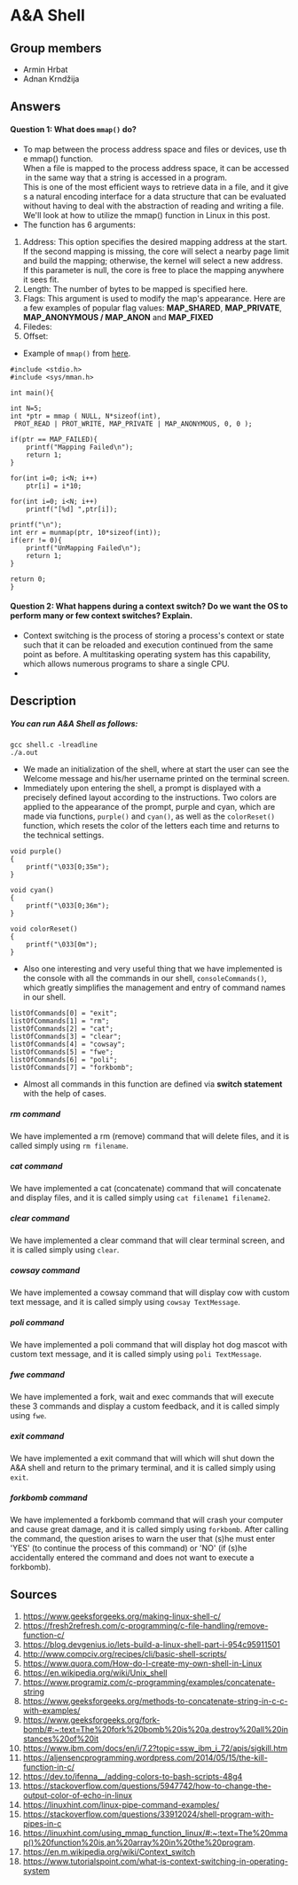 # A&A Shell

## Group members
- Armin Hrbat
- Adnan Krndžija

## Answers
#### Question 1: What does ```mmap()``` do?
- To map between the process address space and files or devices, use the mmap() function. 
When a file is mapped to the process address space, it can be accessed in the same way that a string is accessed in a program. 
This is one of the most efficient ways to retrieve data in a file, and it gives a natural encoding interface for a data structure that can be evaluated without having to deal with the abstraction of reading and writing a file. 
We'll look at how to utilize the mmap() function in Linux in this post.
- The function has 6 arguments: 
1. Address: This option specifies the desired mapping address at the start. If the second mapping is missing, the core will select a nearby page limit and build the mapping; otherwise, the kernel will select a new address. If this parameter is null, the core is free to place the mapping anywhere it sees fit.
2. Length: The number of bytes to be mapped is specified here.
4. Flags: This argument is used to modify the map's appearance. Here are a few examples of popular flag values: **MAP_SHARED**, **MAP_PRIVATE**, **MAP_ANONYMOUS / MAP_ANON** and **MAP_FIXED**
5. Filedes:
6. Offset: 

- Example of ```mmap()``` from [here](https://linuxhint.com/using_mmap_function_linux/#:~:text=The%20mmap()%20function%20is,an%20array%20in%20the%20program).
```
#include <stdio.h>
#include <sys/mman.h>

int main(){

int N=5;
int *ptr = mmap ( NULL, N*sizeof(int),
 PROT_READ | PROT_WRITE, MAP_PRIVATE | MAP_ANONYMOUS, 0, 0 );

if(ptr == MAP_FAILED){
    printf("Mapping Failed\n");
    return 1;
}

for(int i=0; i<N; i++)
    ptr[i] = i*10;

for(int i=0; i<N; i++)
    printf("[%d] ",ptr[i]);

printf("\n");
int err = munmap(ptr, 10*sizeof(int));
if(err != 0){
    printf("UnMapping Failed\n");
    return 1;
}

return 0;
}
```
#### Question 2: What happens during a context switch? Do we want the OS to perform many or few context switches? Explain.
- Context switching is the process of storing a process's context or state such that it can be reloaded and execution continued from the same point as before. A multitasking operating system has this capability, which allows numerous programs to share a single CPU.
- 
## Description
##### You can run A&A Shell as follows:
```
gcc shell.c -lreadline
./a.out
```

- We made an initialization of the shell, where at start the user can see the Welcome message and his/her username printed on the terminal screen.
- Immediately upon entering the shell, a prompt is displayed with a precisely defined layout according to the instructions. Two colors are applied to the appearance of the prompt, purple and cyan, which are made via functions, ```purple()``` and ```cyan()```, as well as the ```colorReset()``` function, which resets the color of the letters each time and returns to the technical settings.
```
void purple()
{
	printf("\033[0;35m");
}

void cyan()
{
	printf("\033[0;36m");
}

void colorReset()
{
	printf("\033[0m");
}
```
- Also one interesting and very useful thing that we have implemented is the console with all the commands in our shell, ```consoleCommands()```, which greatly simplifies the management and entry of command names in our shell.
```
listOfCommands[0] = "exit";
listOfCommands[1] = "rm";
listOfCommands[2] = "cat";
listOfCommands[3] = "clear";
listOfCommands[4] = "cowsay";
listOfCommands[5] = "fwe";
listOfCommands[6] = "poli";
listOfCommands[7] = "forkbomb";
```
- Almost all commands in this function are defined via **switch statement** with the help of cases.
##### *rm command*
We have implemented a rm (remove) command that will delete files, and it is called simply using ```rm filename```.

##### *cat command*
We have implemented a cat (concatenate) command that will concatenate and display files, and it is called simply using ```cat filename1 filename2```.

##### *clear command*
We have implemented a clear command that will clear terminal screen, and it is called simply using ```clear```.

##### *cowsay command*
We have implemented a cowsay command that will display cow with custom text message, and it is called simply using ```cowsay TextMessage```.

##### *poli command*
We have implemented a poli command that will display hot dog mascot with custom text message, and it is called simply using ```poli TextMessage```.

##### *fwe command*
We have implemented a fork, wait and exec commands that will execute these 3 commands and display a custom feedback, and it is called simply using ```fwe```.

##### *exit command*
We have implemented a exit command that will which will shut down the A&A shell and return to the primary terminal, and it is called simply using ```exit```.

##### *forkbomb command*
We have implemented a forkbomb command that will crash your computer and cause great damage, and it is called simply using ```forkbomb```. 
After calling the command, the question arises to warn the user that (s)he must enter 'YES' (to continue the process of this command) or 'NO' (if (s)he accidentally entered the command and does not want to execute a forkbomb).

## Sources
1. https://www.geeksforgeeks.org/making-linux-shell-c/
2. https://fresh2refresh.com/c-programming/c-file-handling/remove-function-c/
3. https://blog.devgenius.io/lets-build-a-linux-shell-part-i-954c95911501
4. http://www.compciv.org/recipes/cli/basic-shell-scripts/
5. https://www.quora.com/How-do-I-create-my-own-shell-in-Linux
6. https://en.wikipedia.org/wiki/Unix_shell
7. https://www.programiz.com/c-programming/examples/concatenate-string
8. https://www.geeksforgeeks.org/methods-to-concatenate-string-in-c-c-with-examples/
9. https://www.geeksforgeeks.org/fork-bomb/#:~:text=The%20fork%20bomb%20is%20a,destroy%20all%20instances%20of%20it
10. https://www.ibm.com/docs/en/i/7.2?topic=ssw_ibm_i_72/apis/sigkill.htm
11. https://aljensencprogramming.wordpress.com/2014/05/15/the-kill-function-in-c/
12. https://dev.to/ifenna__/adding-colors-to-bash-scripts-48g4
13. https://stackoverflow.com/questions/5947742/how-to-change-the-output-color-of-echo-in-linux
14. https://linuxhint.com/linux-pipe-command-examples/
15. https://stackoverflow.com/questions/33912024/shell-program-with-pipes-in-c
16. https://linuxhint.com/using_mmap_function_linux/#:~:text=The%20mmap()%20function%20is,an%20array%20in%20the%20program.
17. https://en.m.wikipedia.org/wiki/Context_switch
18. https://www.tutorialspoint.com/what-is-context-switching-in-operating-system
